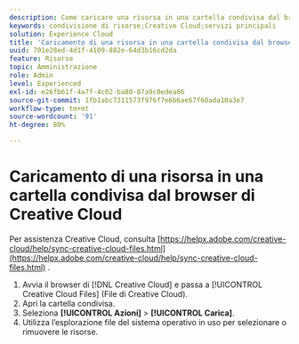 ```yaml
---
description: Come caricare una risorsa in una cartella condivisa dal browser Creative Cloud a Experience Cloud.
keywords: condivisione di risorse;Creative Cloud;servizi principali
solution: Experience Cloud
title: 'Caricamento di una risorsa in una cartella condivisa dal browser di Creative Cloud '
uuid: 701e28ed-4d1f-4109-882e-64d3b16cd2da
feature: Risorse
topic: Amministrazione
role: Admin
level: Experienced
exl-id: e26fb61f-4a7f-4c02-ba80-87a9c0edea86
source-git-commit: 1fb1abc7311573f976f7e6b6ae67f60ada10a3e7
workflow-type: tm+mt
source-wordcount: '91'
ht-degree: 80%

---
```


# Caricamento di una risorsa in una cartella condivisa dal browser di Creative Cloud

Per assistenza Creative Cloud, consulta [https://helpx.adobe.com/creative-cloud/help/sync-creative-cloud-files.html](https://helpx.adobe.com/creative-cloud/help/sync-creative-cloud-files.html) .

1. Avvia il browser di [!DNL Creative Cloud] e passa a [!UICONTROL Creative Cloud Files] (File di Creative Cloud).
1. Apri la cartella condivisa.
1. Seleziona **[!UICONTROL Azioni]** > **[!UICONTROL Carica]**.
1. Utilizza l’esplorazione file del sistema operativo in uso per selezionare o rimuovere le risorse.
